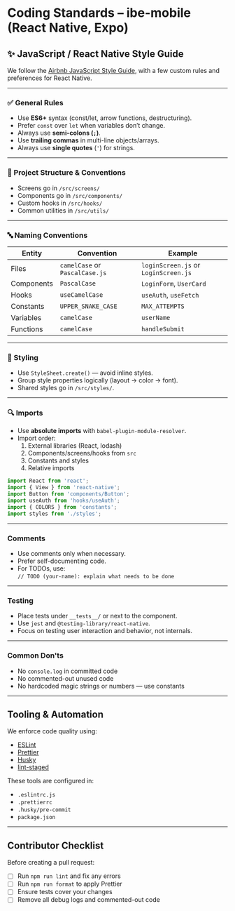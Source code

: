 # Coding Standards – ibe-mobile (React Native, Expo)

## ✨ JavaScript / React Native Style Guide

We follow the [Airbnb JavaScript Style Guide](https://github.com/airbnb/javascript), with a few custom rules and preferences for React Native.

---

### ✅ General Rules

- Use **ES6+** syntax (const/let, arrow functions, destructuring).
- Prefer `const` over `let` when variables don’t change.
- Always use **semi-colons (`;`)**.
- Use **trailing commas** in multi-line objects/arrays.
- Always use **single quotes** (`'`) for strings.

---

### 🧱 Project Structure & Conventions

- Screens go in `/src/screens/`
- Components go in `/src/components/`
- Custom hooks in `/src/hooks/`
- Common utilities in `/src/utils/`

---

### 🔤 Naming Conventions

| Entity     | Convention          | Example                  |
|------------|---------------------|---------------------------|
| Files      | `camelCase` or `PascalCase.js` | `loginScreen.js` or `LoginScreen.js` |
| Components | `PascalCase`        | `LoginForm`, `UserCard`  |
| Hooks      | `useCamelCase`      | `useAuth`, `useFetch`    |
| Constants  | `UPPER_SNAKE_CASE`  | `MAX_ATTEMPTS`           |
| Variables  | `camelCase`         | `userName`               |
| Functions  | `camelCase`         | `handleSubmit`           |

---

### 🎨 Styling

- Use `StyleSheet.create()` — avoid inline styles.
- Group style properties logically (layout → color → font).
- Shared styles go in `/src/styles/`.

---

### 🔍 Imports

- Use **absolute imports** with `babel-plugin-module-resolver`.
- Import order:
  1. External libraries (React, lodash)
  2. Components/screens/hooks from `src`
  3. Constants and styles
  4. Relative imports

```js
import React from 'react';
import { View } from 'react-native';
import Button from 'components/Button';
import useAuth from 'hooks/useAuth';
import { COLORS } from 'constants';
import styles from './styles';
```

---

### Comments

- Use comments only when necessary.
- Prefer self-documenting code.
- For TODOs, use:  
  `// TODO (your-name): explain what needs to be done`

---

### Testing

- Place tests under `__tests__/` or next to the component.
- Use `jest` and `@testing-library/react-native`.
- Focus on testing user interaction and behavior, not internals.

---

### Common Don'ts

- No `console.log` in committed code
- No commented-out unused code
- No hardcoded magic strings or numbers — use constants

---

## Tooling & Automation

We enforce code quality using:

- [ESLint](https://eslint.org/)
- [Prettier](https://prettier.io/)
- [Husky](https://typicode.github.io/husky/)
- [lint-staged](https://github.com/okonet/lint-staged)

These tools are configured in:

- `.eslintrc.js`
- `.prettierrc`
- `.husky/pre-commit`
- `package.json`

---

## Contributor Checklist

Before creating a pull request:

- [ ] Run `npm run lint` and fix any errors
- [ ] Run `npm run format` to apply Prettier
- [ ] Ensure tests cover your changes
- [ ] Remove all debug logs and commented-out code
